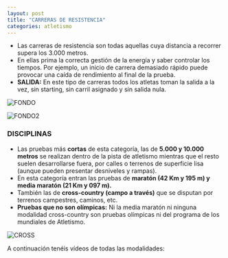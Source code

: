 ```yaml
---
layout: post
title: "CARRERAS DE RESISTENCIA"
categories: atletismo
---
```


* Las carreras de resistencia son todas aquellas cuya distancia a recorrer supera los 3.000 metros. 
* En ellas prima la correcta gestión de la energía y saber controlar los tiempos. Por ejemplo, un inicio de carrera demasiado rápido puede provocar una caída de rendimiento al final de la prueba.
* **SALIDA:** En este tipo de carreras todos los atletas toman la salida a la vez, sin starting, sin carril asignado y sin salida nula.

![FONDO](https://danieledufis.github.io/images_text/atletismo_fondo.jpeg)

![FONDO2](https://danieledufis.github.io/images_text/atletismo_fondo2.jpg)

### DISCIPLINAS ##

* Las pruebas más **cortas** de esta categoría, las de **5.000 y 10.000 metros** se realizan dentro de la pista de atletismo mientras que el resto suelen desarrollarse fuera, por calles o terrenos de superficie lisa (aunque pueden presentar desniveles y rampas).
* En esta categoría entran las pruebas de **maratón (42 Km y 195 m) y media maratón (21 Km y 097 m).** 
* También las de **cross-country (campo a través)** que se disputan por terrenos campestres, caminos, etc. 
* **Pruebas que no son olímpicas:** Ni la media maratón ni ninguna modalidad cross-country son pruebas olímpicas ni del programa de los mundiales de Atletismo.

![CROSS](https://danieledufis.github.io/images_text/atletismo_fondo_cross.jpg)

A continuación tenéis vídeos de todas las modalidades:
